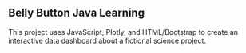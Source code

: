 ## Belly Button Java Learning
This project uses JavaScript, Plotly, and HTML/Bootstrap to create an interactive data dashboard about a fictional science project.
